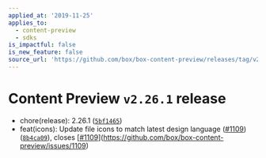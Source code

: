 ```yaml
---
applied_at: '2019-11-25'
applies_to:
  - content-preview
  - sdks
is_impactful: false
is_new_feature: false
source_url: 'https://github.com/box/box-content-preview/releases/tag/v2.26.1'
---
```


# Content Preview `v2.26.1` release


* chore(release): 2.26.1 ([`5bf1465`](https://github.com/box/box-content-preview/commit[`5bf1465`](https://github.com/box/box-content-preview/commit/5bf1465)))
* feat(icons): Update file icons to match latest design language ([#1109](https://github.com/box/box-content-preview/pull/1109)) ([`8b4ca09`](https://github.com/box/box-content-preview/commit[`8b4ca09`](https://github.com/box/box-content-preview/commit/8b4ca09))), closes [[#1109](https://github.com/box/box-content-preview/pull/1109)](https://github.com/box/box-content-preview/issues/1109)



